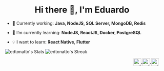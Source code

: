 
<h1 align="center">Hi there 👋, I'm Eduardo</h1>   

- 🚀 Currently working: **Java, NodeJS, SQL Server, MongoDB, Redis**  

- 🌱 I’m currently learning: **NodeJS, ReactJS, Docker, PostgreSQL**  
  
- 💡 I want to learn: **React Native, Flutter**  

![edtonatto's Stats](https://github-readme-stats.vercel.app/api?username=edtonatto&theme=prussian&show_icons=true&hide_border=true&count_private=true)
![edtonatto's Streak](https://github-readme-streak-stats.herokuapp.com/?user=edtonatto&theme=prussian&hide_border=true)

<div align="right">
  <p align="left"> 
    
  <a href="https://instagram.com/eduardo_tonatto" target="blank"><img align="center" src="https://raw.githubusercontent.com/rahuldkjain/github-profile-readme-generator/master/src/images/icons/Social/instagram.svg" alt="eduardo_tonatto" height="25" width="25" />
  <a href="https://twitter.com/eduardo_tonatto" target="blank"><img align="center" src="https://raw.githubusercontent.com/rahuldkjain/github-profile-readme-generator/master/src/images/icons/Social/twitter.svg" alt="eduardo_tonatto" height="25" width="25" />
  <a href="https://linkedin.com/in/eduardo-tonatto-9a327b171" target="blank"><img align="center" src="https://raw.githubusercontent.com/rahuldkjain/github-profile-readme-generator/master/src/images/icons/Social/linked-in-alt.svg" alt="eduardo-tonatto-9a327b171" height="25" width="25" /> 
  
  </p>  
</div>
